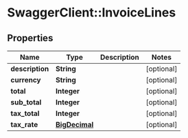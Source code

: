 # SwaggerClient::InvoiceLines

## Properties
Name | Type | Description | Notes
------------ | ------------- | ------------- | -------------
**description** | **String** |  | [optional] 
**currency** | **String** |  | [optional] 
**total** | **Integer** |  | [optional] 
**sub_total** | **Integer** |  | [optional] 
**tax_total** | **Integer** |  | [optional] 
**tax_rate** | [**BigDecimal**](BigDecimal.md) |  | [optional] 

